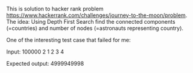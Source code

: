 This is solution to hacker rank problem https://www.hackerrank.com/challenges/journey-to-the-moon/problem.
The idea: Using Depth First Search find the connected components (=countries) and number of nodes (=astronauts
representing country).

One of the interesting test case that failed for me:

Input:
    100000 2
    1 2
    3 4

Expected output:
    4999949998
